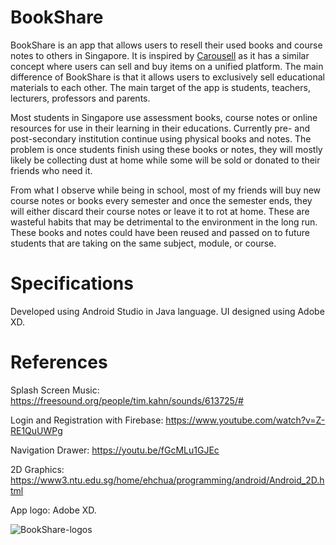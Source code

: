 # BookShare 
BookShare is an app that allows users to resell their used books and course notes to others in Singapore. It is inspired by [Carousell](https://www.Carousell.com) as it has
a similar concept where users can sell and buy items on a unified platform. The main difference of BookShare is that it allows users to exclusively sell educational materials 
to each other. The main target of the app is students, teachers, lecturers, professors and parents. 

Most students in Singapore use assessment books, course notes or online resources for use in their learning in their educations. Currently pre- and post-secondary institution continue using physical books and notes. 
The problem is once students finish using these books or notes, they will mostly likely be collecting dust at home while some will be sold or donated to their friends who need it.  

From what I observe while being in school, most of my friends will buy new course notes or books every semester and once the semester ends, they will either discard their course 
notes or leave it to rot at home. These are wasteful habits that may be detrimental to the environment in the long run. These books and notes could have been reused and passed on 
to future students that are taking on the same subject, module, or course.

# Specifications
Developed using Android Studio in Java language.
UI designed using Adobe XD.

# References

Splash Screen Music:
https://freesound.org/people/tim.kahn/sounds/613725/#

Login and Registration with Firebase:
https://www.youtube.com/watch?v=Z-RE1QuUWPg

Navigation Drawer:
https://youtu.be/fGcMLu1GJEc

2D Graphics:
https://www3.ntu.edu.sg/home/ehchua/programming/android/Android_2D.html

App logo:
Adobe XD.

![BookShare-logos](https://user-images.githubusercontent.com/87692678/151004852-a8a3485f-c7b1-497a-8a3a-b1af3bf0f32f.png)
